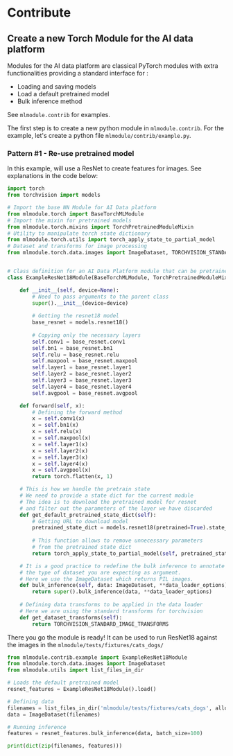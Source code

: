 # Contribute

## Create a new Torch Module for the AI data platform

Modules for the AI data platform are classical PyTorch modules with extra functionalities
providing a standard interface for :

* Loading and saving models
* Load a default pretrained model
* Bulk inference method

See `mlmodule.contrib` for examples.

The first step is to create a new python module in `mlmodule.contrib`.
For the example, let's create a python file `mlmodule/contrib/example.py`.

### Pattern #1 - Re-use pretrained model

In this example, will use a ResNet to create features for images.
See explanations in the code below:

```python
import torch
from torchvision import models

# Import the base NN Module for AI Data platform
from mlmodule.torch import BaseTorchMLModule
# Import the mixin for pretrained models
from mlmodule.torch.mixins import TorchPretrainedModuleMixin
# Utility to manipulate torch state dictionary
from mlmodule.torch.utils import torch_apply_state_to_partial_model
# Dataset and transforms for image processing
from mlmodule.torch.data.images import ImageDataset, TORCHVISION_STANDARD_IMAGE_TRANSFORMS


# Class definition for an AI Data Platform module that can be pretrained
class ExampleResNet18Module(BaseTorchMLModule, TorchPretrainedModuleMixin):

    def __init__(self, device=None):
        # Need to pass arguments to the parent class
        super().__init__(device=device)
        
        # Getting the resnet18 model
        base_resnet = models.resnet18()
        
        # Copying only the necessary layers
        self.conv1 = base_resnet.conv1
        self.bn1 = base_resnet.bn1
        self.relu = base_resnet.relu
        self.maxpool = base_resnet.maxpool
        self.layer1 = base_resnet.layer1
        self.layer2 = base_resnet.layer2
        self.layer3 = base_resnet.layer3
        self.layer4 = base_resnet.layer4
        self.avgpool = base_resnet.avgpool

    def forward(self, x):
        # Defining the forward method
        x = self.conv1(x)
        x = self.bn1(x)
        x = self.relu(x)
        x = self.maxpool(x)
        x = self.layer1(x)
        x = self.layer2(x)
        x = self.layer3(x)
        x = self.layer4(x)
        x = self.avgpool(x)
        return torch.flatten(x, 1)

    # This is how we handle the pretrain state
    # We need to provide a state dict for the current module
    # The idea is to download the pretrained model for resnet 
    # and filter out the parameters of the layer we have discarded
    def get_default_pretrained_state_dict(self):
        # Getting URL to download model
        pretrained_state_dict = models.resnet18(pretrained=True).state_dict()
        
        # This function allows to remove unnecessary parameters 
        # from the pretrained state dict
        return torch_apply_state_to_partial_model(self, pretrained_state_dict)

    # It is a good practice to redefine the bulk inference to annotate
    # the type of dataset you are expecting as argument.
    # Here we use the ImageDataset which returns PIL images.
    def bulk_inference(self, data: ImageDataset, **data_loader_options):
        return super().bulk_inference(data, **data_loader_options)
    
    # Defining data transforms to be applied in the data loader
    # Here we are using the standard transforms for torchvision
    def get_dataset_transforms(self):
        return TORCHVISION_STANDARD_IMAGE_TRANSFORMS

```

There you go the module is ready! It can be used to run ResNet18
against the images in the `mlmodule/tests/fixtures/cats_dogs/`

```python
from mlmodule.contrib.example import ExampleResNet18Module
from mlmodule.torch.data.images import ImageDataset
from mlmodule.utils import list_files_in_dir

# Loads the default pretrained model
resnet_features = ExampleResNet18Module().load()

# Defining data
filenames = list_files_in_dir('mlmodule/tests/fixtures/cats_dogs', allowed_extensions='jpg')
data = ImageDataset(filenames)

# Running inference
features = resnet_features.bulk_inference(data, batch_size=100)

print(dict(zip(filenames, features)))

```